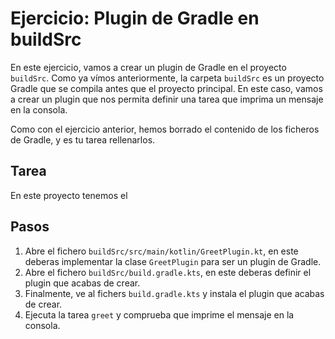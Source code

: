 # Ejercicio: Plugin de Gradle en buildSrc

En este ejercicio, vamos a crear un plugin de Gradle en el proyecto `buildSrc`. Como ya vímos anteriormente, la carpeta
`buildSrc` es un proyecto Gradle que se compila antes que el proyecto principal. En este caso, vamos a crear un plugin
que nos permita definir una tarea que imprima un mensaje en la consola.

Como con el ejercicio anterior, hemos borrado el contenido de los ficheros de Gradle, y es tu tarea rellenarlos.

## Tarea

En este proyecto tenemos el

## Pasos

1. Abre el fichero `buildSrc/src/main/kotlin/GreetPlugin.kt`, en este deberas implementar la clase `GreetPlugin` para
   ser un plugin de Gradle.
2. Abre el fichero `buildSrc/build.gradle.kts`, en este deberas definir el plugin que acabas de crear.
3. Finalmente, ve al fichers `build.gradle.kts` y instala el plugin que acabas de crear.
4. Ejecuta la tarea `greet` y comprueba que imprime el mensaje en la consola.
